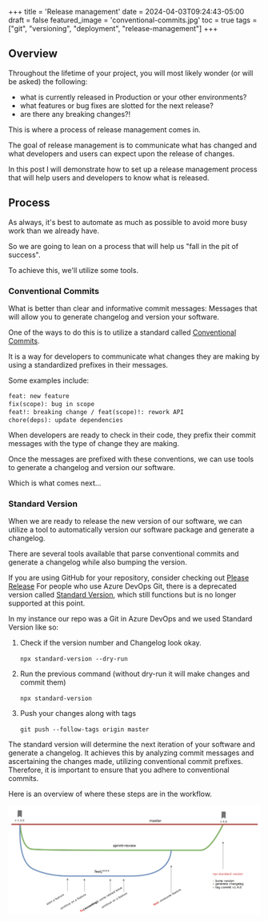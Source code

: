 +++
title = 'Release management'
date = 2024-04-03T09:24:43-05:00
draft = false
featured_image = 'conventional-commits.jpg'
toc = true
tags = ["git", "versioning", "deployment", "release-management"]
+++

## Overview

Throughout the lifetime of your project, you will most likely wonder (or will be asked) the following:
- what is currently released in Production or your other environments? 
- what features or bug fixes are slotted for the next release?
- are there any breaking changes?!  

This is where a process of release management comes in. 

The goal of release management is to communicate what has changed and what developers and users can expect upon the release of changes. 

In this post I will demonstrate how to set up a release management process that will help users and developers to know what is released. 


## Process

As always, it's best to automate as much as possible to avoid more busy work than we already have. 

So we are going to lean on a process that will help us "fall in the pit of success". 

To achieve this, we'll utilize some tools. 

### Conventional Commits

What is better than clear and informative commit messages: Messages that will allow you to generate changelog and version your software.

One of the ways to do this is to utilize a standard called [Conventional Commits](https://www.conventionalcommits.org/).

It is a way for developers to communicate what changes they are making by using a standardized prefixes in their messages. 

Some examples include:
``` 
feat: new feature
fix(scope): bug in scope
feat!: breaking change / feat(scope)!: rework API
chore(deps): update dependencies
```

When developers are ready to check in their code, they prefix their commit messages with the type of change they are making.

Once the messages are prefixed with these conventions, we can use tools to generate a changelog and version our software. 

Which is what comes next...

### Standard Version

When we are ready to release the new version of our software, we can utilize a tool to automatically version our software package and generate a changelog.

There are several tools available that parse conventional commits and generate a changelog while also bumping the version.

If you are using GitHub for your repository, consider checking out [Please Release](https://github.com/googleapis/release-please?tab=readme-ov-file#release-please) 
For people who use Azure DevOps Git, there is a deprecated version called [Standard Version](https://github.com/conventional-changelog/standard-version?tab=readme-ov-file#standard-version), which still functions but is no longer supported at this point.

In my instance our repo was a Git in Azure DevOps and we used Standard Version like so:


1. Check if the version number and Changelog look okay.

    `npx standard-version --dry-run`
2. Run the previous command (without dry-run it will make changes and commit them)

     `npx standard-version`
3. Push your changes along with tags 

     `git push --follow-tags origin master`

The standard version will determine the next iteration of your software and generate a changelog.
It achieves this by analyzing commit messages and ascertaining the changes made, utilizing conventional commit prefixes.
Therefore, it is important to ensure that you adhere to conventional commits.

Here is an overview of where these steps are in the workflow. 

![versioning using standard version and conventional commits](versioning.jpg)





